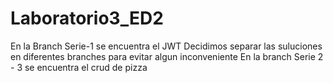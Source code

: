 # Laboratorio3_ED2
En la Branch Serie-1 se encuentra el JWT
Decidimos separar las suluciones en diferentes branches para evitar algun inconveniente
En la branch Serie 2 - 3 se encuentra el crud de pizza
